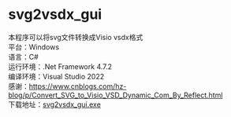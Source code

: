 # svg2vsdx_gui
本程序可以将svg文件转换成Visio vsdx格式<br>
平台：Windows<br>
语言：C#<br>
运行环境：.Net Framework 4.7.2<br>
编译环境：Visual Studio 2022<br>
感谢：https://www.cnblogs.com/hz-blog/p/Convert_SVG_to_Visio_VSD_Dynamic_Com_By_Reflect.html<br>
下载地址：[svg2vsdx_gui.exe](https://github.com/kinglonh/svg2vsdx_gui/releases/download/v1.0.0/svg2vsdx_gui.exe)
